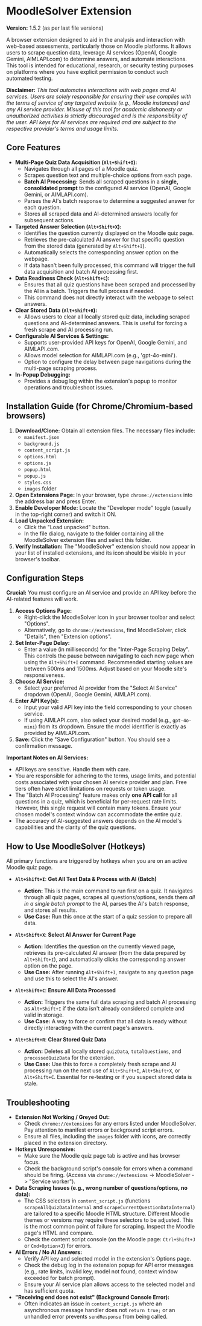 # MoodleSolver Extension

**Version:** 1.5.2 (as per last file versions)

A browser extension designed to aid in the analysis and interaction with web-based assessments, particularly those on Moodle platforms. It allows users to scrape question data, leverage AI services (OpenAI, Google Gemini, AIMLAPI.com) to determine answers, and automate interactions. This tool is intended for educational, research, or security testing purposes on platforms where you have explicit permission to conduct such automated testing.

**Disclaimer:** *This tool automates interactions with web pages and AI services. Users are solely responsible for ensuring their use complies with the terms of service of any targeted website (e.g., Moodle instances) and any AI service provider. Misuse of this tool for academic dishonesty or unauthorized activities is strictly discouraged and is the responsibility of the user. API keys for AI services are required and are subject to the respective provider's terms and usage limits.*

## Core Features

*   **Multi-Page Quiz Data Acquisition (`Alt+Shift+I`):**
    *   Navigates through all pages of a Moodle quiz.
    *   Scrapes question text and multiple-choice options from each page.
    *   **Batch AI Processing:** Sends all scraped questions in a **single, consolidated prompt** to the configured AI service (OpenAI, Google Gemini, or AIMLAPI.com).
    *   Parses the AI's batch response to determine a suggested answer for each question.
    *   Stores all scraped data and AI-determined answers locally for subsequent actions.
*   **Targeted Answer Selection (`Alt+Shift+X`):**
    *   Identifies the question currently displayed on the Moodle quiz page.
    *   Retrieves the pre-calculated AI answer for that specific question from the stored data (generated by `Alt+Shift+I`).
    *   Automatically selects the corresponding answer option on the webpage.
    *   If data hasn't been fully processed, this command will trigger the full data acquisition and batch AI processing first.
*   **Data Readiness Check (`Alt+Shift+C`):**
    *   Ensures that all quiz questions have been scraped and processed by the AI in a batch. Triggers the full process if needed.
    *   This command does not directly interact with the webpage to select answers.
*   **Clear Stored Data (`Alt+Shift+R`):**
    *   Allows users to clear all locally stored quiz data, including scraped questions and AI-determined answers. This is useful for forcing a fresh scrape and AI processing run.
*   **Configurable AI Services & Settings:**
    *   Supports user-provided API keys for OpenAI, Google Gemini, and AIMLAPI.com.
    *   Allows model selection for AIMLAPI.com (e.g., 'gpt-4o-mini').
    *   Option to configure the delay between page navigations during the multi-page scraping process.
*   **In-Popup Debugging:**
    *   Provides a debug log within the extension's popup to monitor operations and troubleshoot issues.

## Installation Guide (for Chrome/Chromium-based browsers)

1.  **Download/Clone:** Obtain all extension files. The necessary files include:
    *   `manifest.json`
    *   `background.js`
    *   `content_script.js`
    *   `options.html`
    *   `options.js`
    *   `popup.html`
    *   `popup.js`
    *   `styles.css`
    *   `images` folder
2.  **Open Extensions Page:** In your browser, type `chrome://extensions` into the address bar and press Enter.
3.  **Enable Developer Mode:** Locate the "Developer mode" toggle (usually in the top-right corner) and switch it ON.
4.  **Load Unpacked Extension:**
    *   Click the "Load unpacked" button.
    *   In the file dialog, navigate to the folder containing all the MoodleSolver extension files and select this folder.
5.  **Verify Installation:** The "MoodleSolver" extension should now appear in your list of installed extensions, and its icon should be visible in your browser's toolbar.

## Configuration Steps

**Crucial:** You must configure an AI service and provide an API key before the AI-related features will work.

1.  **Access Options Page:**
    *   Right-click the MoodleSolver icon in your browser toolbar and select "Options".
    *   Alternatively, go to `chrome://extensions`, find MoodleSolver, click "Details", then "Extension options".
2.  **Set Inter-Page Delay:**
    *   Enter a value (in milliseconds) for the "Inter-Page Scraping Delay". This controls the pause between navigating to each new page when using the `Alt+Shift+I` command. Recommended starting values are between 500ms and 1500ms. Adjust based on your Moodle site's responsiveness.
3.  **Choose AI Service:**
    *   Select your preferred AI provider from the "Select AI Service" dropdown (OpenAI, Google Gemini, AIMLAPI.com).
4.  **Enter API Key(s):**
    *   Input your valid API key into the field corresponding to your chosen service.
    *   If using AIMLAPI.com, also select your desired model (e.g., `gpt-4o-mini`) from its dropdown. Ensure the model identifier is exactly as provided by AIMLAPI.com.
5.  **Save:** Click the "Save Configuration" button. You should see a confirmation message.

**Important Notes on AI Services:**
*   API keys are sensitive. Handle them with care.
*   You are responsible for adhering to the terms, usage limits, and potential costs associated with your chosen AI service provider and plan. Free tiers often have strict limitations on requests or token usage.
*   The "Batch AI Processing" feature makes only **one API call** for all questions in a quiz, which is beneficial for per-request rate limits. However, this single request will contain many tokens. Ensure your chosen model's context window can accommodate the entire quiz.
*   The accuracy of AI-suggested answers depends on the AI model's capabilities and the clarity of the quiz questions.

## How to Use MoodleSolver (Hotkeys)

All primary functions are triggered by hotkeys when you are on an active Moodle quiz page.

*   **`Alt+Shift+I`**: **Get All Test Data & Process with AI (Batch)**
    *   **Action:** This is the main command to run first on a quiz. It navigates through all quiz pages, scrapes all questions/options, sends them *all in a single batch prompt* to the AI, parses the AI's batch response, and stores all results.
    *   **Use Case:** Run this once at the start of a quiz session to prepare all data.

*   **`Alt+Shift+X`**: **Select AI Answer for Current Page**
    *   **Action:** Identifies the question on the currently viewed page, retrieves its pre-calculated AI answer (from the data prepared by `Alt+Shift+I`), and automatically clicks the corresponding answer option on the page.
    *   **Use Case:** After running `Alt+Shift+I`, navigate to any question page and use this to select the AI's answer.

*   **`Alt+Shift+C`**: **Ensure All Data Processed**
    *   **Action:** Triggers the same full data scraping and batch AI processing as `Alt+Shift+I` if the data isn't already considered complete and valid in storage.
    *   **Use Case:** A way to force or confirm that all data is ready without directly interacting with the current page's answers.

*   **`Alt+Shift+R`**: **Clear Stored Quiz Data**
    *   **Action:** Deletes all locally stored `quizData`, `totalQuestions`, and `processedQuizData` for the extension.
    *   **Use Case:** Use this to force a completely fresh scrape and AI processing run on the next use of `Alt+Shift+I`, `Alt+Shift+X`, or `Alt+Shift+C`. Essential for re-testing or if you suspect stored data is stale.

## Troubleshooting

*   **Extension Not Working / Greyed Out:**
    *   Check `chrome://extensions` for any errors listed under MoodleSolver. Pay attention to manifest errors or background script errors.
    *   Ensure all files, including the `images` folder with icons, are correctly placed in the extension directory.
*   **Hotkeys Unresponsive:**
    *   Make sure the Moodle quiz page tab is active and has browser focus.
    *   Check the background script's console for errors when a command should be firing. (Access via `chrome://extensions` -> MoodleSolver -> "Service worker").
*   **Data Scraping Issues (e.g., wrong number of questions/options, no data):**
    *   The CSS selectors in `content_script.js` (functions `scrapeAllQuizDataInternal` and `scrapeCurrentQuestionDataInternal`) are tailored to a specific Moodle HTML structure. Different Moodle themes or versions may require these selectors to be adjusted. This is the most common point of failure for scraping. Inspect the Moodle page's HTML and compare.
    *   Check the content script console (on the Moodle page: `Ctrl+Shift+J` or `Cmd+Option+J`) for errors.
*   **AI Errors / No AI Answers:**
    *   Verify API key and selected model in the extension's Options page.
    *   Check the debug log in the extension popup for API error messages (e.g., rate limits, invalid key, model not found, context window exceeded for batch prompt).
    *   Ensure your AI service plan allows access to the selected model and has sufficient quota.
*   **"Receiving end does not exist" (Background Console Error):**
    *   Often indicates an issue in `content_script.js` where an asynchronous message handler does not `return true;` or an unhandled error prevents `sendResponse` from being called.

